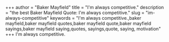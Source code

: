 +++
author = "Baker Mayfield"
title = "I'm always competitive."
description = "the best Baker Mayfield Quote: I'm always competitive."
slug = "im-always-competitive"
keywords = "I'm always competitive.,baker mayfield,baker mayfield quotes,baker mayfield quote,baker mayfield sayings,baker mayfield saying,quotes, sayings,quote, saying, motivation"
+++
I'm always competitive.

